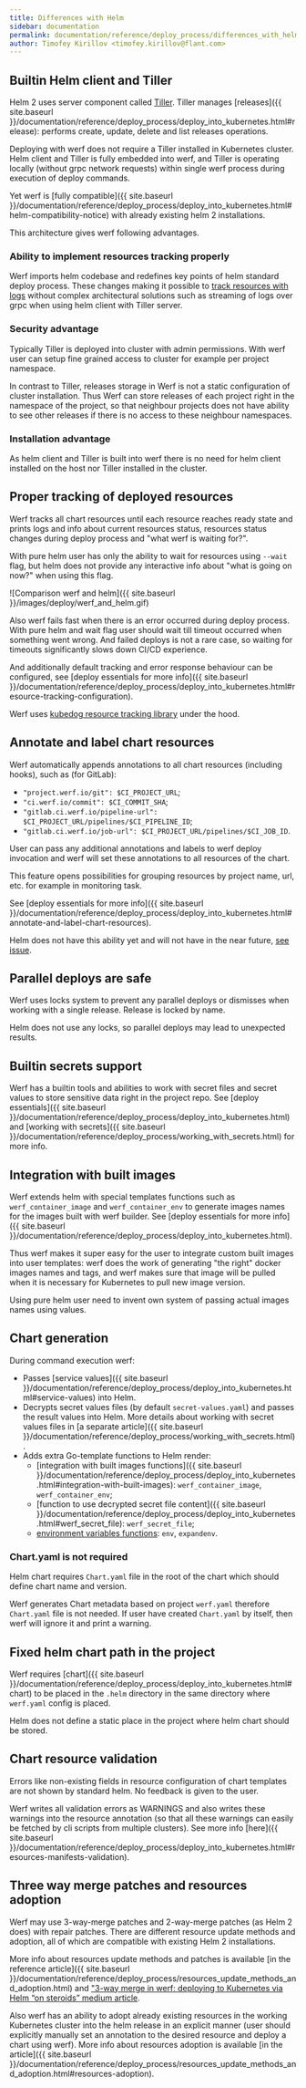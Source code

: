 ```yaml
---
title: Differences with Helm
sidebar: documentation
permalink: documentation/reference/deploy_process/differences_with_helm.html
author: Timofey Kirillov <timofey.kirillov@flant.com>
---
```


## Builtin Helm client and Tiller

Helm 2 uses server component called [Tiller](https://helm.sh/docs/glossary/#tiller). Tiller manages [releases]({{ site.baseurl }}/documentation/reference/deploy_process/deploy_into_kubernetes.html#release): performs create, update, delete and list releases operations.

Deploying with werf does not require a Tiller installed in Kubernetes cluster. Helm client and Tiller is fully embedded into werf, and Tiller is operating locally (without grpc network requests) within single werf process during execution of deploy commands.

Yet werf is [fully compatible]({{ site.baseurl }}/documentation/reference/deploy_process/deploy_into_kubernetes.html#helm-compatibility-notice) with already existing helm 2 installations.

This architecture gives werf following advantages.

### Ability to implement resources tracking properly

Werf imports helm codebase and redefines key points of helm standard deploy process. These changes making it possible to [track resources with logs](#proper-tracking-of-deployed-resources) without complex architectural solutions such as streaming of logs over grpc when using helm client with Tiller server.

### Security advantage

Typically Tiller is deployed into cluster with admin permissions. With werf user can setup fine grained access to cluster for example per project namespace.

In contrast to Tiller, releases storage in Werf is not a static configuration of cluster installation. Thus Werf can store releases of each project right in the namespace of the project, so that neighbour projects does not have ability to see other releases if there is no access to these neighbour namespaces.

### Installation advantage

As helm client and Tiller is built into werf there is no need for helm client installed on the host nor Tiller installed in the cluster.

## Proper tracking of deployed resources

Werf tracks all chart resources until each resource reaches ready state and prints logs and info about current resources status, resources status changes during deploy process and "what werf is waiting for?".

With pure helm user has only the ability to wait for resources using `--wait` flag, but helm does not provide any interactive info about "what is going on now?" when using this flag.

![Comparison werf and helm]({{ site.baseurl }}/images/deploy/werf_and_helm.gif)

Also werf fails fast when there is an error occurred during deploy process. With pure helm and wait flag user should wait till timeout occurred when something went wrong. And failed deploys is not a rare case, so waiting for timeouts significantly slows down CI/CD experience.

And additionally default tracking and error response behaviour can be configured, see [deploy essentials for more info]({{ site.baseurl }}/documentation/reference/deploy_process/deploy_into_kubernetes.html#resource-tracking-configuration).

Werf uses [kubedog resource tracking library](https://github.com/flant/kubedog) under the hood.

## Annotate and label chart resources

Werf automatically appends annotations to all chart resources (including hooks), such as (for GitLab):
* `"project.werf.io/git": $CI_PROJECT_URL`;
* `"ci.werf.io/commit": $CI_COMMIT_SHA`;
* `"gitlab.ci.werf.io/pipeline-url":  $CI_PROJECT_URL/pipelines/$CI_PIPELINE_ID`;
* `"gitlab.ci.werf.io/job-url": $CI_PROJECT_URL/pipelines/$CI_JOB_ID`.

User can pass any additional annotations and labels to werf deploy invocation and werf will set these annotations to all resources of the chart.

This feature opens possibilities for grouping resources by project name, url, etc. for example in monitoring task.

See [deploy essentials for more info]({{ site.baseurl }}/documentation/reference/deploy_process/deploy_into_kubernetes.html#annotate-and-label-chart-resources).

Helm does not have this ability yet and will not have in the near future, [see issue](https://github.com/helm/helm/pull/2631).

## Parallel deploys are safe

Werf uses locks system to prevent any parallel deploys or dismisses when working with a single release. Release is locked by name.

Helm does not use any locks, so parallel deploys may lead to unexpected results.

## Builtin secrets support

Werf has a builtin tools and abilities to work with secret files and secret values to store sensitive data right in the project repo. See [deploy essentials]({{ site.baseurl }}/documentation/reference/deploy_process/deploy_into_kubernetes.html) and [working with secrets]({{ site.baseurl }}/documentation/reference/deploy_process/working_with_secrets.html) for more info.

## Integration with built images

Werf extends helm with special templates functions such as `werf_container_image` and `werf_container_env` to generate images names for the images built with werf builder. See [deploy essentials for more info]({{ site.baseurl }}/documentation/reference/deploy_process/deploy_into_kubernetes.html).

Thus werf makes it super easy for the user to integrate custom built images into user templates: werf does the work of generating "the right" docker images names and tags, and werf makes sure that image will be pulled when it is necessary for Kubernetes to pull new image version.

Using pure helm user need to invent own system of passing actual images names using values.

## Chart generation

During command execution werf:

* Passes [service values]({{ site.baseurl }}/documentation/reference/deploy_process/deploy_into_kubernetes.html#service-values) into Helm.
* Decrypts secret values files (by default `secret-values.yaml`) and passes the result values into Helm. More details about working with secret values files in [a separate article]({{ site.baseurl }}/documentation/reference/deploy_process/working_with_secrets.html).
* Adds extra Go-template functions to Helm render:
  * [integration with built images functions]({{ site.baseurl }}/documentation/reference/deploy_process/deploy_into_kubernetes.html#integration-with-built-images): `werf_container_image`, `werf_container_env`;
  * [function to use decrypted secret file content]({{ site.baseurl }}/documentation/reference/deploy_process/deploy_into_kubernetes.html#werf_secret_file): `werf_secret_file`;
  * [environment variables functions](http://masterminds.github.io/sprig/os.html): `env`, `expandenv`.

### Chart.yaml is not required

Helm chart requires `Chart.yaml` file in the root of the chart which should define chart name and version.

Werf generates Chart metadata based on project `werf.yaml` therefore `Chart.yaml` file is not needed. If user have created `Chart.yaml` by itself, then werf will ignore it and print a warning.

## Fixed helm chart path in the project

Werf requires [chart]({{ site.baseurl }}/documentation/reference/deploy_process/deploy_into_kubernetes.html#chart) to be placed in the `.helm` directory in the same directory where `werf.yaml` config is placed.

Helm does not define a static place in the project where helm chart should be stored.

## Chart resource validation

Errors like non-existing fields in resource configuration of chart templates are not shown by standard helm. No feedback is given to the user.

Werf writes all validation errors as WARNINGS and also writes these warnings into the resource annotation (so that all these warnings can easily be fetched by cli scripts from multiple clusters). See more info [here]({{ site.baseurl }}/documentation/reference/deploy_process/deploy_into_kubernetes.html#resources-manifests-validation).

## Three way merge patches and resources adoption

Werf may use 3-way-merge patches and 2-way-merge patches (as Helm 2 does) with repair patches. There are different resource update methods and adoption, all of which are compatible with existing Helm 2 installations.

More info about resources update methods and patches is available [in the reference article]({{ site.baseurl }}/documentation/reference/deploy_process/resources_update_methods_and_adoption.html) and ["3-way merge in werf: deploying to Kubernetes via Helm “on steroids” medium article](https://medium.com/flant-com/3-way-merge-patches-helm-werf-beb7eccecdfe).

Also werf has an ability to adopt already existing resources in the working Kubernetes cluster into the helm release in an explicit manner (user should explicitly manually set an annotation to the desired resource and deploy a chart using werf). More info about resources adoption is available [in the article]({{ site.baseurl }}/documentation/reference/deploy_process/resources_update_methods_and_adoption.html#resources-adoption).
